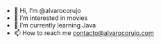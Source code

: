 - 👋 Hi, I’m @alvarocorujo
- 👀 I’m interested in movies
- 🌱 I’m currently learning Java
- 📫 How to reach me <a href="mailto:contacto@alvarocorujo.com">contacto@alvarocorujo.com</a>

